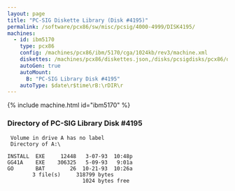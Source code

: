 ```yaml
---
layout: page
title: "PC-SIG Diskette Library (Disk #4195)"
permalink: /software/pcx86/sw/misc/pcsig/4000-4999/DISK4195/
machines:
  - id: ibm5170
    type: pcx86
    config: /machines/pcx86/ibm/5170/cga/1024kb/rev3/machine.xml
    diskettes: /machines/pcx86/diskettes.json,/disks/pcsigdisks/pcx86/diskettes.json
    autoGen: true
    autoMount:
      B: "PC-SIG Library Disk #4195"
    autoType: $date\r$time\rB:\rDIR\r
---
```


{% include machine.html id="ibm5170" %}

### Directory of PC-SIG Library Disk #4195

     Volume in drive A has no label
     Directory of A:\

    INSTALL  EXE     12448   3-07-93  10:48p
    GG41A    EXE    306325   5-09-93   9:01a
    GO       BAT        26  10-21-93  10:26a
            3 file(s)     318799 bytes
                            1024 bytes free
